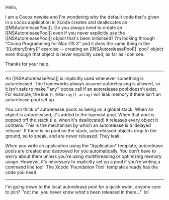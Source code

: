 Hello, 

I am a Cocoa newbie and I'm wondering why the default code that's given in a cocoa application in Xcode creates and deallocates an [[NSAutoreleasePool]]. Do you always need to create an [[NSAutoreleasePool]] even if you never explicitly use the [[NSAutoreleasePool]] object that's been initialised?  I'm looking through "Cocoa Programming for Mac OS X" and it does the same thing in the '[[LotteryEntry]]' exercise -- creating an [[NSAutoreleasePool]] 'pool' object even though that object is never explicitly used, as far as I can see.

Thanks for your help.

----

An [[NSAutoreleasePool]] is implicitly used whenever something is autoreleased.  The frameworks always assume autoreleasing is allowed, so it isn't safe to make ''any'' cocoa call if an autorelease pool doesn't exist.   For example, the line <code>[[[NSArray]] array]</code> will leak memory if there isn't an autorelease pool set up.

You can think of autorelease pools as being on a global stack.  When an object is autoreleased, it's added to the topmost pool.  When that pool is popped off the stack (i.e. when it's deallocated) it releases every object it contains.  This is the mechanism by which an autorelease is a 'delayed release'.  If there is no pool on the stack, autoreleased objects drop to the ground, so to speak, and are never released.  They leak.

When you write an application using the "Application" template, autorelease pools are created and destroyed for you automatically.  You don't have to worry about them unless you're using multithreading or optimizing memory usage.  However, it's necessary to explicitly set up a pool if you're writing a command line tool.  The Xcode 'Foundation Tool' template already has the code you need.

----

I'm going down to the local autorelease pool for a quick swim, anyone care to join? ''not me. you never know what's been released in there...'' lol